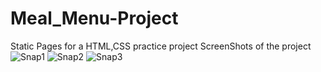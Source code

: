 # Meal_Menu-Project
Static Pages for a HTML,CSS practice project
ScreenShots of the project
![Snap1](https://user-images.githubusercontent.com/91017351/230740698-7aa9de22-bb05-4c62-927e-d0658bc17855.PNG)
![Snap2](https://user-images.githubusercontent.com/91017351/230740703-3ca239e1-a1c3-4bbc-815b-54e50d91fe11.PNG)
![Snap3](https://user-images.githubusercontent.com/91017351/230740704-6b71b5bb-f5e2-4a29-bd63-998c9d183ad6.PNG)
